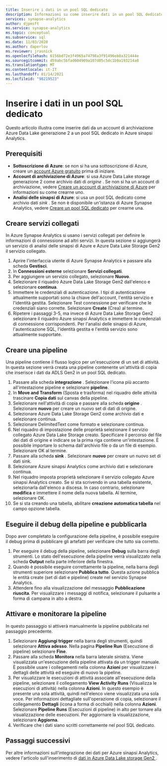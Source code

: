 ```yaml
---
title: Inserire i dati in un pool SQL dedicato
description: Informazioni su come inserire dati in un pool SQL dedicato in Azure sinapsi Analytics
services: synapse-analytics
author: djpmsft
ms.service: synapse-analytics
ms.topic: conceptual
ms.subservice: sql
ms.date: 11/03/2020
ms.author: daperlov
ms.reviewer: jrasnick
ms.openlocfilehash: 6156bd72e3f4965a74798a3f91496eb8a321444e
ms.sourcegitcommit: d59abc5bfad604909a107d05c5dc1b9a193214a8
ms.translationtype: MT
ms.contentlocale: it-IT
ms.lasthandoff: 01/14/2021
ms.locfileid: "98219523"
---
```

# <a name="ingest-data-into-a-dedicated-sql-pool"></a>Inserire i dati in un pool SQL dedicato

Questo articolo illustra come inserire dati da un account di archiviazione Azure Data Lake generazione 2 a un pool SQL dedicato in Azure sinapsi Analytics.

## <a name="prerequisites"></a>Prerequisiti

* **Sottoscrizione di Azure**: se non si ha una sottoscrizione di Azure, creare un [account Azure gratuito](https://azure.microsoft.com/free/) prima di iniziare.
* **Account di archiviazione di Azure**: si usa Azure Data Lake storage generazione 2 come archivio dati di *origine* . Se non si ha un account di archiviazione, vedere [Creare un account di archiviazione di Azure](../../storage/common/storage-account-create.md?bc=%2fazure%2fsynapse-analytics%2fbreadcrumb%2ftoc.json&toc=%2fazure%2fsynapse-analytics%2ftoc.json) per informazioni su come crearne uno.
* **Analisi delle sinapsi di Azure**: si usa un pool SQL dedicato come archivio dati *sink* . Se non è disponibile un'istanza di Azure Synapse Analytics, vedere [Creare un pool SQL dedicato](../../azure-sql/database/single-database-create-quickstart.md?toc=/azure/synapse-analytics/toc.json&bc=/azure/synapse-analytics/breadcrumb/toc.json) per crearne una.

## <a name="create-linked-services"></a>Creare servizi collegati

In Azure Synapse Analytics si usano i servizi collegati per definire le informazioni di connessione ad altri servizi. In questa sezione si aggiungerà un servizio di analisi delle sinapsi di Azure e Azure Data Lake Storage Gen2 il servizio collegato.

1. Aprire l'interfaccia utente di Azure Synapse Analytics e passare alla scheda **Gestisci**.
1. In **Connessioni esterne** selezionare **Servizi collegati**.
1. Per aggiungere un servizio collegato, selezionare **Nuovo**.
1. Selezionare il riquadro Azure Data Lake Storage Gen2 dall'elenco e selezionare **continua**.
1. Immettere le credenziali di autenticazione. I tipi di autenticazione attualmente supportati sono la chiave dell'account, l'entità servizio e l'identità gestita. Selezionare Test connessione per verificare che le credenziali siano corrette. Selezionare **Create** (Crea) al termine.
1. Ripetere i passaggi 3-5, ma invece di Azure Data Lake Storage Gen2 selezionare il riquadro Azure sinapsi Analytics e immettere le credenziali di connessione corrispondenti. Per l'analisi delle sinapsi di Azure, l'autenticazione SQL, l'identità gestita e l'entità servizio sono attualmente supportate.

## <a name="create-pipeline"></a>Creare una pipeline

Una pipeline contiene il flusso logico per un'esecuzione di un set di attività. In questa sezione verrà creata una pipeline contenente un'attività di copia che inserisce i dati da ADLS Gen2 in un pool SQL dedicato.

1. Passare alla scheda **integrazione** . Selezionare l'icona più accanto all'intestazione pipeline e selezionare **pipeline**.
1. In **Move and Transform** (Sposta e trasforma) nel riquadro delle attività trascinare **Copia dati** sul canvas della pipeline.
1. Selezionare nell'attività di copia e passare alla scheda **origine** . Selezionare **nuovo** per creare un nuovo set di dati di origine.
1. Selezionare Azure Data Lake Storage Gen2 come archivio dati e selezionare continua.
1. Selezionare DelimitedText come formato e selezionare continua.
1. Nel riquadro di impostazione delle proprietà selezionare il servizio collegato Azure Data Lake Storage creato. Specificare il percorso del file dei dati di origine e indicare se la prima riga contiene un'intestazione. È possibile importare lo schema dall'archivio file o da un file di esempio. Selezionare OK al termine.
1. Passare alla scheda **sink** . Selezionare **nuovo** per creare un nuovo set di dati sink.
1. Selezionare Azure sinapsi Analytics come archivio dati e selezionare continua.
1. Nel riquadro imposta proprietà selezionare il servizio collegato Azure sinapsi Analytics creato. Se si sta scrivendo in una tabella esistente, selezionarla dall'elenco a discesa. In caso contrario, selezionare **modifica** e immettere il nome della nuova tabella. Al termine, selezionare OK.
1. Se si sta creando una tabella, abilitare **creazione automatica tabella** nel campo opzione tabella.

## <a name="debug-and-publish-pipeline"></a>Eseguire il debug della pipeline e pubblicarla

Dopo aver completato la configurazione della pipeline, è possibile eseguire il debug prima di pubblicare gli artefatti per verificare che tutto sia corretto.

1. Per eseguire il debug della pipeline, selezionare **Debug** sulla barra degli strumenti. Lo stato dell'esecuzione della pipeline verrà visualizzato nella scheda **Output** nella parte inferiore della finestra. 
1. Quando è possibile eseguire correttamente la pipeline, nella barra degli strumenti superiore selezionare **Pubblica tutto**. Questa azione pubblica le entità create (set di dati e pipeline) create nel servizio Synapse Analytics.
1. Attendere fino alla visualizzazione del messaggio **Pubblicazione riuscita**. Per visualizzare i messaggi di notifica, selezionare il pulsante a forma di campana in alto a destra. 


## <a name="trigger-and-monitor-the-pipeline"></a>Attivare e monitorare la pipeline

In questo passaggio si attiverà manualmente la pipeline pubblicata nel passaggio precedente. 

1. Selezionare **Aggiungi trigger** nella barra degli strumenti, quindi selezionare **Attiva adesso**. Nella pagina **Pipeline Run** (Esecuzione di pipeline) selezionare **Fine**.  
1. Passare alla scheda **Monitora** nella barra laterale sinistra. Viene visualizzata un'esecuzione della pipeline attivata da un trigger manuale. È possibile usare i collegamenti nella colonna **Azioni** per visualizzare i dettagli delle attività ed eseguire di nuovo la pipeline.
1. Per visualizzare le esecuzioni di attività associate all'esecuzione della pipeline, selezionare il collegamento **View Activity Runs** (Visualizza le esecuzioni di attività) nella colonna **Azioni**. In questo esempio è presente una sola attività, quindi nell'elenco viene visualizzata una sola voce. Per informazioni dettagliate sull'operazione di copia, selezionare il collegamento **Dettagli** (icona a forma di occhiali) nella colonna **Azioni**. Selezionare **Pipeline Runs** (Esecuzioni di pipeline) in alto per tornare alla visualizzazione delle esecuzioni. Per aggiornare la visualizzazione, selezionare **Aggiorna**.
1. Verificare che i dati siano scritti correttamente nel pool SQL dedicato.


## <a name="next-steps"></a>Passaggi successivi

Per altre informazioni sull'integrazione dei dati per Azure sinapsi Analytics, vedere l'articolo sull'inserimento di [dati in Azure Data Lake storage Gen2 ](data-integration-data-lake.md) .